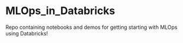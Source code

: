 # MLOps_in_Databricks
Repo containing notebooks and demos for getting starting with MLOps using Databricks!
